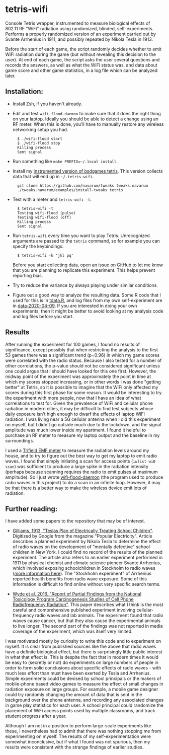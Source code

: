 # tetris-wifi

Console Tetris wrapper, instrumented to measure biological effects of 802.11 RF "WiFi" radiation using randomized, blinded, self-experiments. Performs a properly randomized version of an experiment carried out by Svante Arrhenius in 1911, and possibly repeated by Nikola Tesla in 1913.

Before the start of each game, the script randomly decides whether to emit WiFi radiation during the game (but without revealing this decision to the user). At end of each game, the script asks the user several questions and records the answers, as well as what the WiFi status was, and data about game score and other game statistics, in a log file which can be analyzed later.

## Installation:

- Install Zsh, if you haven't already.

- Edit and test `wifi-flood-daemon` to make sure that it does the right thing on your laptop. Ideally you should be able to detect a change using an RF meter. When this is done, you'll have to manually restore any wireless networking setup you had.
    
        $ ./wifi-flood start
        $ ./wifi-flood stop
        Killing process
        Sent signal

- Run something like `make PREFIX=~/.local install`.

- Install my [instrumented version of bsdgames tetris](https://github.com/navarum/tweaks/blob/master/tetris/CHANGES.md). This version collects data that will end up in `~/.tetris-wifi`.

        git clone https://github.com/navarum/tweaks tweaks.navarum
        ./tweaks.navarum/examples/install-tweaks tetris

- Test with a meter and `tetris-wifi -t`.

        $ tetris-wifi -t
        Testing wifi-flood (pulse)
        Testing wifi-flood (off)
        Killing process
        Sent signal

- Run `tetris-wifi` every time you want to play Tetris. Unrecognized arguments are passed to the `tetris` command, so for example you can specify the keybindings:

        $ tetris-wifi -k 'jkl pq'

  Before you start collecting data, open an issue on GitHub to let me know that you are planning to replicate this experiment. This helps prevent reporting bias.

- Try to reduce the variance by always playing under similar conditions.

- Figure out a good way to analyze the resulting data. Some R code that I used for this is in [tdata.R](tdata.R), and log files from my own self-experiment are in [data-2020-04-09](data-2020-04-09). If you are interested in doing your own experiments, then it might be better to avoid looking at my analysis code and log files before you start.

## Results

After running the experiment for 100 games, I found no results of significance, except possibly that when restricting the analysis to the first 53 games there was a significant trend (p=0.96) in which my game scores were correlated with the radio status. Because I also tested for a number of other correlations, the p-value should not be considered significant unless one could argue that I should have looked for this one first. However, the midway point of the experiment was approximately the point in time at which my scores stopped increasing, or in other words I was done "getting better" at Tetris, so it is possible to imagine that the WiFi only affected my scores during this first phase for some reason. It would be interesting to try the experiment with more people, now that I have an idea of what correlations to test for. Given the prevalence of WiFi and cellular phone radiation in modern cities, it may be difficult to find test subjects whose daily exposure isn't high enough to dwarf the effects of laptop WiFi radiation. I was living near a 5G cellular antenna when I did this experiment on myself, but I didn't go outside much due to the lockdown, and the signal amplitude was much lower inside my apartment. I found it helpful to purchase an RF meter to measure my laptop output and the baseline in my surroundings.

I used a [Trifield EMF meter](https://www.trifield.com/product/trifield-emf-meter/) to measure the radiation levels around my house, and to try to figure out the best way to get my laptop to emit radio waves. I found that simply initiating a scan for access points (`iwlist wi0 scan`) was sufficient to produce a large spike in the radiation intensity (perhaps because scanning requires the radio to emit pulses at maximum amplitude). So I just wrote [wifi-flood-daemon](wifi-flood-daemon) (the program used to produce radio waves in this project) to do a scan in an infinite loop. However, it may be that there is a better way to make the wireless device emit lots of radiation.

## Further reading:

I have added some papers to the repository that may be of interest.

- [Gilliams, 1913, "Teslas Plan of Electrically Treating School Children"](papers/gilliams.pdf). Digitized by Google from the magazine "Popular Electricity". Article describes a planned experiment by Nikola Tesla to determine the effect of radio waves on the development of "mentally defective" school children in New York. I could find no record of the results of the planned experiment. The article also refers to an earlier experiment performed in 1911 by physical chemist and climate science pioneer Svante Arrhenius, which involved exposing schoolchildren in Stockholm to radio waves ([more information here](https://spark.iop.org/sensational-electric-learning)). The "Stockholm experiment" of Arrhenius reported health benefits from radio wave exposure. Some of this information is difficult to find online without very specific search terms.

- [Wyde et al, 2016, "Report of Partial Findings from the National Toxicology Program Carcinogenesis Studies of Cell Phone Radiofrequency Radiation"](papers/wyde.pdf). This paper describes what I think is the most careful and comprehensive published experiment involving cellular-frequency radio waves and lab animals. The experiment found that radio waves cause cancer, but that they also cause the experimental animals to live longer. The second part of the findings was not reported in media coverage of the experiment, which was itself very limited.

I was motivated mostly by curiosity to write this code and to experiment on myself. It is clear from published sources like the above that radio waves have a definite biological effect, but there is surprisingly little public interest in what that effect is. This is despite the fact that in modern times it would be easy to (secretly or not) do experiments on large numbers of people in order to form solid conclusions about specific effects of radio waves - with much less effort than must have been exerted by Tesla and Arrhenius. Simple experiments could be devised by school principals or the makers of mobile-phone based video games to measure the effect of small changes in radiation exposure on large groups. For example, a mobile game designer could try randomly changing the amount of data that is sent in the background over the phone antenna, and recording any associated changes in game play statistics for each user. A school principal could randomize the placement of WiFi access points used by multiple classrooms, and track student progress after a year.

Although I am not in a position to perform large-scale experiments like these, I nevertheless had to admit that there was nothing stopping me from experimenting on myself. The results of my self-experimentation were somewhat inconclusive, but if what I found was not spurious, then my results were consistent with the strange findings of earlier studies.
